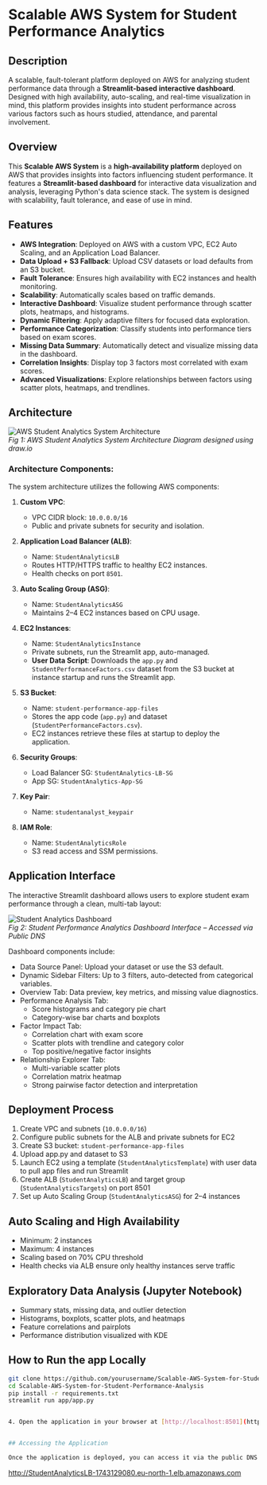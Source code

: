 # Scalable AWS System for Student Performance Analytics

## Description
A scalable, fault-tolerant platform deployed on AWS for analyzing student performance data through a **Streamlit-based interactive dashboard**. Designed with high availability, auto-scaling, and real-time visualization in mind, this platform provides insights into student performance across various factors such as hours studied, attendance, and parental involvement.

## Overview

This **Scalable AWS System** is a **high-availability platform** deployed on AWS that provides insights into factors influencing student performance. It features a **Streamlit-based dashboard** for interactive data visualization and analysis, leveraging Python's data science stack. The system is designed with scalability, fault tolerance, and ease of use in mind.

## Features

- **AWS Integration**: Deployed on AWS with a custom VPC, EC2 Auto Scaling, and an Application Load Balancer.
- **Data Upload + S3 Fallback**: Upload CSV datasets or load defaults from an S3 bucket.
- **Fault Tolerance**: Ensures high availability with EC2 instances and health monitoring.
- **Scalability**: Automatically scales based on traffic demands.
- **Interactive Dashboard**: Visualize student performance through scatter plots, heatmaps, and histograms.
- **Dynamic Filtering**: Apply adaptive filters for focused data exploration.
- **Performance Categorization**: Classify students into performance tiers based on exam scores.
- **Missing Data Summary**: Automatically detect and visualize missing data in the dashboard.
- **Correlation Insights**: Display top 3 factors most correlated with exam scores.
- **Advanced Visualizations**: Explore relationships between factors using scatter plots, heatmaps, and trendlines.


## Architecture

![AWS Student Analytics System Architecture](images/aws-student-analytics-architecture.png)  
*Fig 1: AWS Student Analytics System Architecture*
*Diagram designed using draw.io*

### Architecture Components:
The system architecture utilizes the following AWS components:

1. **Custom VPC**:
   - VPC CIDR block: `10.0.0.0/16`
   - Public and private subnets for security and isolation.

2. **Application Load Balancer (ALB)**:
   - Name: `StudentAnalyticsLB`
   - Routes HTTP/HTTPS traffic to healthy EC2 instances.
   - Health checks on port `8501`.

3. **Auto Scaling Group (ASG)**:
   - Name: `StudentAnalyticsASG`
   - Maintains 2–4 EC2 instances based on CPU usage.

4. **EC2 Instances**:
   - Name: `StudentAnalyticsInstance`
   - Private subnets, run the Streamlit app, auto-managed.
   - **User Data Script**: Downloads the `app.py` and `StudentPerformanceFactors.csv` dataset from the S3 bucket at instance startup and runs the Streamlit app.

5. **S3 Bucket**:
   - Name: `student-performance-app-files`
   - Stores the app code (`app.py`) and dataset (`StudentPerformanceFactors.csv`).
   - EC2 instances retrieve these files at startup to deploy the application.

6. **Security Groups**:
   - Load Balancer SG: `StudentAnalytics-LB-SG`
   - App SG: `StudentAnalytics-App-SG`

7. **Key Pair**:
   - Name: `studentanalyst_keypair`

8. **IAM Role**:
   - Name: `StudentAnalyticsRole`
   - S3 read access and SSM permissions.


## Application Interface

The interactive Streamlit dashboard allows users to explore student exam performance through a clean, multi-tab layout:

![Student Analytics Dashboard](images/streamlit_dashboard.png)  
*Fig 2: Student Performance Analytics Dashboard Interface – Accessed via Public DNS*

Dashboard components include:

- Data Source Panel: Upload your dataset or use the S3 default.
- Dynamic Sidebar Filters: Up to 3 filters, auto-detected from categorical variables.
- Overview Tab: Data preview, key metrics, and missing value diagnostics.
- Performance Analysis Tab:
  - Score histograms and category pie chart
  - Category-wise bar charts and boxplots
- Factor Impact Tab:
  - Correlation chart with exam score
  - Scatter plots with trendline and category color
  - Top positive/negative factor insights
- Relationship Explorer Tab:
  - Multi-variable scatter plots
  - Correlation matrix heatmap
  - Strong pairwise factor detection and interpretation

## Deployment Process

1. Create VPC and subnets (`10.0.0.0/16`)
2. Configure public subnets for the ALB and private subnets for EC2
3. Create S3 bucket: `student-performance-app-files`
4. Upload app.py and dataset to S3
5. Launch EC2 using a template (`StudentAnalyticsTemplate`) with user data to pull app files and run Streamlit
6. Create ALB (`StudentAnalyticsLB`) and target group (`StudentAnalyticsTargets`) on port 8501
7. Set up Auto Scaling Group (`StudentAnalyticsASG`) for 2–4 instances

## Auto Scaling and High Availability

- Minimum: 2 instances
- Maximum: 4 instances
- Scaling based on 70% CPU threshold
- Health checks via ALB ensure only healthy instances serve traffic

## Exploratory Data Analysis (Jupyter Notebook)

- Summary stats, missing data, and outlier detection
- Histograms, boxplots, scatter plots, and heatmaps
- Feature correlations and pairplots
- Performance distribution visualized with KDE

## How to Run the app Locally

```bash
git clone https://github.com/yourusername/Scalable-AWS-System-for-Student-Performance-Analysis.git
cd Scalable-AWS-System-for-Student-Performance-Analysis
pip install -r requirements.txt
streamlit run app/app.py


4. Open the application in your browser at [http://localhost:8501](http://localhost:8501).


## Accessing the Application

Once the application is deployed, you can access it via the public DNS of your **Application Load Balancer**:

```
http://StudentAnalyticsLB-1743129080.eu-north-1.elb.amazonaws.com
```




